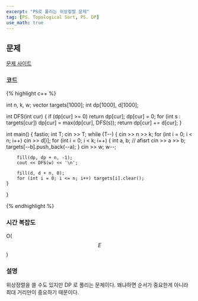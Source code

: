 ```yaml
---
excerpt: "PS로 풀리는 위상정렬 문제"
tag: [PS. Topological Sort, PS. DP]
use_math: true
---
```


## 문제

[문제 사이트](https://www.acmicpc.net/problem/1005)

### 코드

{% highlight c++ %}

int n, k, w;
vector<int> targets[1000];
int dp[1000], d[1000];

int DFS(int cur)
{
	if (dp[cur] >= 0) return dp[cur];
	dp[cur] = 0;
	for (int s : targets[cur]) dp[cur] = max(dp[cur], DFS(s));
	return dp[cur] += d[cur];
}

int main()
{
	fastio;
	int T;
	cin >> T;
	while (T--)
	{
		cin >> n >> k;
		for (int i = 0; i < n; i++) cin >> d[i];
		for (int i = 0; i < k; i++)
		{
			int a, b; // afisrt
			cin >> a >> b;
			targets[--b].push_back(--a);
		}
		cin >> w; w--;

		fill(dp, dp + n, -1);
		cout << DFS(w) << '\n';

		fill(d, d + n, 0);
		for (int i = 0; i <= n; i++) targets[i].clear();	
	}
}

{% endhighlight %}

### 시간 복잡도

O($$E$$)

### 설명

위상정렬을 쓸 수도 있지만 DP 로 풀리는 문제이다. 왜냐하면 순서가 중요한게 아니라 최대 거리만이 중요하기 때문이다. 